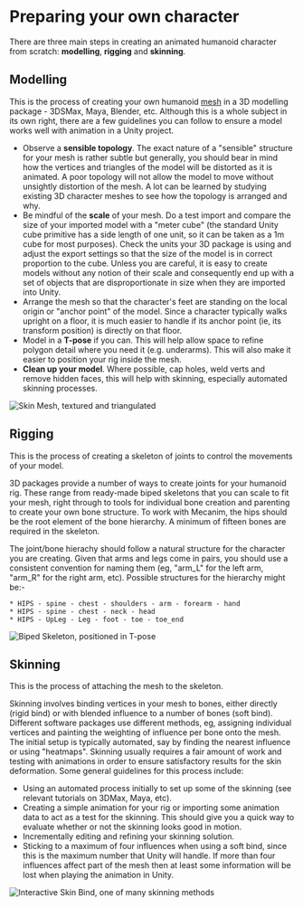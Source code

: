 Preparing your own character
============================


There are three main steps in creating an animated humanoid character from scratch: **modelling**, **rigging** and **skinning**.

Modelling
---------

This is the process of creating your own humanoid [mesh](class-FBXImporter) in a 3D modelling package - 3DSMax, Maya, Blender, etc. Although this is a whole subject in its own right, there are a few guidelines you can follow to ensure a model works well with animation in a Unity project.


* Observe a **sensible topology**. The exact nature of a "sensible" structure for your mesh is rather subtle but generally, you should bear in mind how the vertices and triangles of the model will be distorted as it is animated. A poor topology will not allow the model to move without unsightly distortion of the mesh. A lot can be learned by studying existing 3D character meshes to see how the topology is arranged and why.
* Be mindful of the **scale** of your mesh. Do a test import and compare the size of your imported model with a "meter cube" (the standard Unity cube primitive has a side length of one unit, so it can be taken as a 1m cube for most purposes). Check the units your 3D package is using and adjust the export settings so that the size of the model is in correct proportion to the cube. Unless you are careful, it is easy to create models without any notion of their scale and consequently end up with a set of objects that are disproportionate in size when they are imported into Unity.
* Arrange the mesh so that the character's feet are standing on the local origin or "anchor point" of the model. Since a character typically walks upright on a floor, it is much easier to handle if its anchor point (ie, its transform position) is directly on that floor.
* Model in a **T-pose** if you can. This will help allow space to refine polygon detail where you need it (e.g. underarms). This will also make it easier to position your rig inside the mesh.
* **Clean up your model**. Where possible, cap holes, weld verts and remove hidden faces, this will help with skinning, especially automated skinning processes.


![Skin Mesh, textured and triangulated](../uploads/Main/SkinMesh256.png) 

Rigging
-------


This is the process of creating a skeleton of joints to control the movements of your model.

3D packages provide a number of ways to create joints for your humanoid rig. These range from ready-made biped skeletons that you can scale to fit your mesh, right through to tools for individual bone creation and parenting to create your own bone structure. To work with Mecanim, the hips should be the root element of the bone hierarchy. A minimum of fifteen bones are required in the skeleton.

The joint/bone hierachy should follow a natural structure for the character you are creating. Given that arms and legs come in pairs, you should use a consistent convention for naming them (eg, "arm_L" for the left arm, "arm_R" for the right arm, etc). Possible structures for the hierarchy might be:-


    * HIPS - spine - chest - shoulders - arm - forearm - hand
    * HIPS - spine - chest - neck - head
    * HIPS - UpLeg - Leg - foot - toe - toe_end


![Biped Skeleton, positioned in T-pose](../uploads/Main/Skeleton256.png) 

Skinning
--------


This is the process of attaching the mesh to the skeleton.

Skinning involves binding vertices in your mesh to bones, either directly (rigid bind) or with blended influence to a number of bones (soft bind). Different software packages use different methods, eg, assigning individual vertices and painting the weighting of influence per bone onto the mesh. The initial setup is typically automated, say by finding the nearest influence or using "heatmaps". Skinning usually requires a fair amount of work and testing with animations in order to ensure satisfactory results for the skin deformation. Some general guidelines for this process include:


* Using an automated process initially to set up some of the skinning (see relevant tutorials on 3DMax, Maya, etc).
* Creating a simple animation for your rig or importing some animation data to act as a test for the skinning. This should give you a quick way to evaluate whether or not the skinning looks good in motion.
* Incrementally editing and refining your skinning solution.
* Sticking to a maximum of four influences when using a soft bind, since this is the maximum number that Unity will handle. If more than four influences affect part of the mesh then at least some information will be lost when playing the animation in Unity.


![Interactive Skin Bind, one of many skinning methods](../uploads/Main/Skinning256.png) 
